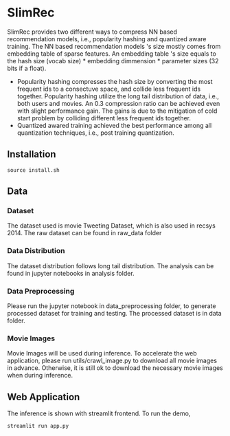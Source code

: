 # SlimRec
SlimRec provides two different ways to compress NN based recommendation models, i.e., popularity hashing and quantized aware training. The NN based recommendation models 's size mostly comes from embedding table of sparse features. An embedding table 's size equals to the hash size (vocab size) * embedding dimmension * parameter sizes (32 bits if a float). 
  - Popularity hashing compresses the hash size by converting the most frequent ids to a consectuve space, and collide less frequent ids together. Popularity hashing utilize the long tail distribution of data, i.e., both users and movies. An 0.3 compression ratio can be achieved even with slight performance gain. The gains is due to the mitigation of cold start problem by colliding different less frequent ids together.
  - Quantized awared training achieved the best performance among all quantization techniques, i.e., post training quantization.

## Installation

    source install.sh

## Data
### Dataset
The dataset used is movie Tweeting Dataset, which is also used in recsys 2014. The raw dataset can be found in raw_data folder
### Data Distribution
The dataset distribution follows long tail distribution. The analysis can be found in jupyter notebooks in analysis folder.
### Data Preprocessing
Please run the jupyter notebook in data_preprocessing folder, to generate processed dataset for training and testing. The processed dataset is in data folder.
### Movie Images
Movie Images will be used during inference. To accelerate the web application, please run utils/crawl_image.py to download all movie images in advance. Otherwise, it is still ok to download the necessary movie images when during inference.

## Web Application
The inference is shown with streamlit frontend. To run the demo, 

	streamlit run app.py

